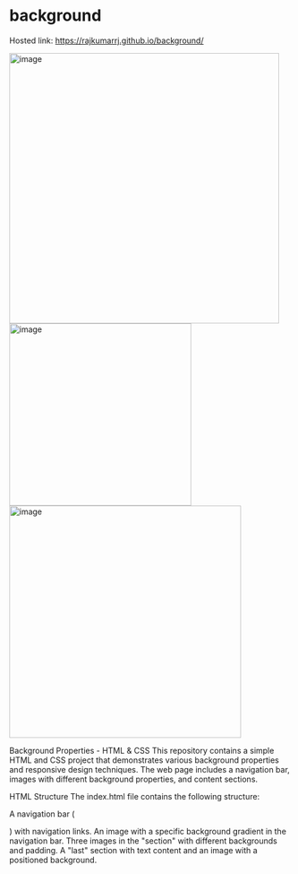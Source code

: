 # background
Hosted link: https://rajkumarrj.github.io/background/


<img width="482" alt="image" src="https://github.com/RajkumarRj/background/assets/142428565/fef8e6cf-8638-4fe5-b976-f347c9178dc2">
<img width="325" alt="image" src="https://github.com/RajkumarRj/background/assets/142428565/cdbd157a-0692-43e0-a7a5-7c668243a344">
<img width="414" alt="image" src="https://github.com/RajkumarRj/background/assets/142428565/af7d9297-73e5-4cb0-891a-8ffa77b346fa">




Background Properties - HTML & CSS
This repository contains a simple HTML and CSS project that demonstrates various background properties and responsive design techniques.
The web page includes a navigation bar, images with different background properties, and content sections.

HTML Structure
The index.html file contains the following structure:

A navigation bar (<nav>) with navigation links.
An image with a specific background gradient in the navigation bar.
Three images in the "section" with different backgrounds and padding.
A "last" section with text content and an image with a positioned background.
